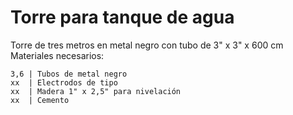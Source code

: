 # Torre para tanque de agua

Torre de tres metros en metal negro con tubo de 3" x 3" x 600 cm
Materiales necesarios:
	
	3,6 | Tubos de metal negro
	xx  | Electrodos de tipo
	xx  | Madera 1" x 2,5" para nivelación
	xx  | Cemento
